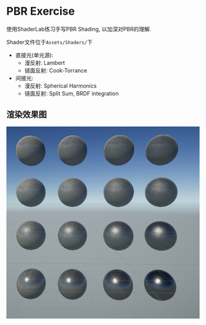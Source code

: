 # PBR Exercise

使用ShaderLab练习手写PBR Shading, 以加深对PBR的理解.

Shader文件位于`Assets/Shaders/`下

* 直接光(单光源):
  * 漫反射: Lambert
  * 镜面反射: Cook-Torrance
* 间接光:
  * 漫反射: Spherical Harmonics
  * 镜面反射: Split Sum, BRDF integration



## 渲染效果图

![balls](photos\balls.png)